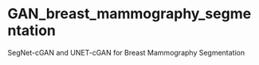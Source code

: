 # GAN_breast_mammography_segmentation
SegNet-cGAN and UNET-cGAN for Breast Mammography Segmentation
